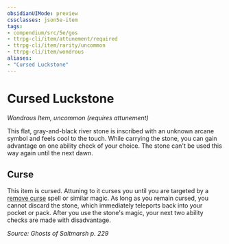 ```yaml
---
obsidianUIMode: preview
cssclasses: json5e-item
tags:
- compendium/src/5e/gos
- ttrpg-cli/item/attunement/required
- ttrpg-cli/item/rarity/uncommon
- ttrpg-cli/item/wondrous
aliases: 
- "Cursed Luckstone"
---
```

# Cursed Luckstone
*Wondrous Item, uncommon (requires attunement)*  


This flat, gray-and-black river stone is inscribed with an unknown arcane symbol and feels cool to the touch. While carrying the stone, you can gain advantage on one ability check of your choice. The stone can't be used this way again until the next dawn.

## Curse

This item is cursed. Attuning to it curses you until you are targeted by a [remove curse](/3-Mechanics/CLI/spells/remove-curse.md) spell or similar magic. As long as you remain cursed, you cannot discard the stone, which immediately teleports back into your pocket or pack. After you use the stone's magic, your next two ability checks are made with disadvantage.

*Source: Ghosts of Saltmarsh p. 229*